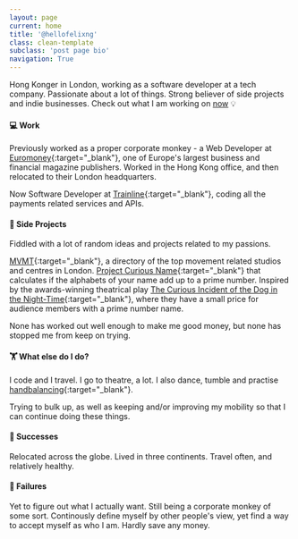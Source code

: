 ```yaml
---
layout: page
current: home
title: '@hellofelixng'
class: clean-template
subclass: 'post page bio'
navigation: True
---
```


Hong Konger in London, working as a software developer at a tech company. Passionate about a lot of things. 
Strong believer of side projects and indie businesses. Check out what I am working on [now](/now) 💡

#### 💻 Work

Previously worked as a proper corporate monkey - a Web Developer at [Euromoney](http://www.euromoneyplc.com/){:target="_blank"}, one of Europe's largest business and financial magazine publishers. Worked in the Hong Kong office, and then relocated to their London headquarters.

Now Software Developer at [Trainline](https://thetrainline.com/){:target="_blank"}, coding all the payments related services and APIs.

#### 🚀 Side Projects

 Fiddled with a lot of random ideas and projects related to my passions. 

[MVMT](https://mvmt.felix.ng){:target="_blank"}, a directory of the top movement related studios and centres in London. [Project Curious Name](https://curiousincident.herokuapp.com/){:target="_blank"} that calculates if the alphabets of your name add up to a prime number. Inspired by the awards-winning theatrical play [The Curious Incident of the Dog in the Night-Time](https://www.nationaltheatre.org.uk/shows/the-curious-incident-of-the-dog-in-the-night-time){:target="_blank"}, where they have a small price for audience members with a prime number name.

None has worked out well enough to make me good money, but none has stopped me from keep on trying. 
<!-- I also keep a [list](/inspirations) of people/projects that keep on inspiring me. -->

#### 🏋 What else do I do?

I code and I travel. I go to theatre, a lot. I also dance, tumble and practise [handbalancing](http://thecircusdictionary.com/moves/?category=hand-balance){:target="_blank"}.

Trying to bulk up, as well as keeping and/or improving my mobility so that I can continue doing these things.

#### 🙌 Successes

Relocated across the globe. Lived in three continents. Travel often, and relatively healthy.

#### 🤦‍ Failures

Yet to figure out what I actually want. Still being a corporate monkey of some sort.  Continously define myself by other people's view, yet find a way to accept myself as who I am. Hardly save any money.